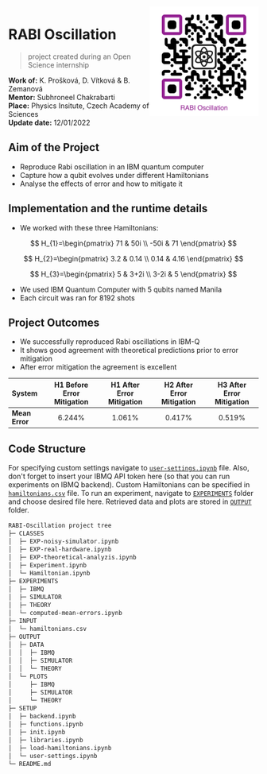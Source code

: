 <img  align="right" height="220" src="./GitHub-QR.png" />

# RABI Oscillation

> project created during an Open Science internship

**Work of:** K. Prošková, D. Vítková & B. Zemanová   
**Mentor:** Subhroneel Chakrabarti   
**Place:** Physics Insitute, Czech Academy of Sciences   
**Update date:** 12/01/2022

## Aim of the Project

* Reproduce Rabi oscillation in an IBM quantum computer
* Capture how a qubit evolves under different Hamiltonians
* Analyse the effects of error and how to mitigate it

## Implementation and the runtime details

* We worked with these three Hamiltonians:

$$
H_{1}=\begin{pmatrix}
71 & 50i \\
-50i & 71
\end{pmatrix}
$$

$$
H_{2}=\begin{pmatrix}
3.2 & 0.14 \\
0.14 & 4.16
\end{pmatrix}
$$

$$
H_{3}=\begin{pmatrix}
5 & 3+2i \\
3-2i & 5
\end{pmatrix}
$$

* We used IBM Quantum Computer with 5 qubits named Manila
* Each circuit was ran for 8192 shots

## Project Outcomes

* We successfully reproduced Rabi oscillations in IBM-Q
* It shows good agreement with theoretical predictions prior to error mitigation
* After error mitigation the agreement is excellent


| System         | H1 Before Error Mitigation | H1 After Error Mitigation | H2 After Error Mitigation | H3 After Error Mitigation |
| :--            | :-:                        | :-:                       | :-:                       | :-:                       |
| __Mean Error__ | 6.244%                     | 1.061%                    | 0.417%                    | 0.519%                    |

<!--<img src="./OUTPUT/PLOTS/IBMQ/H1-real-hardware.png" />-->

## Code Structure

For specifying custom settings navigate to [`user-settings.ipynb`](./SETUP/user-settings.ipynb) file. Also, don't forget to insert your IBMQ API token here (so that you can run experiments on IBMQ backend). Custom Hamiltonians can be specified in [`hamiltonians.csv`](./INPUT/hamiltonians.csv) file. To run an experiment, navigate to [`EXPERIMENTS`](./EXPERIMENTS) folder and choose desired file here. Retrieved data and plots are stored in [`OUTPUT`](./OUTPUT) folder.

```
RABI-Oscillation project tree
├─ CLASSES
│  ├─ EXP-noisy-simulator.ipynb
│  ├─ EXP-real-hardware.ipynb
│  ├─ EXP-theoretical-analyzis.ipynb
│  ├─ Experiment.ipynb
│  └─ Hamiltonian.ipynb
├─ EXPERIMENTS
│  ├─ IBMQ
│  ├─ SIMULATOR
│  ├─ THEORY
│  └─ computed-mean-errors.ipynb
├─ INPUT
│  └─ hamiltonians.csv
├─ OUTPUT
│  ├─ DATA
│  │  ├─ IBMQ
│  │  ├─ SIMULATOR
│  │  └─ THEORY
│  └─ PLOTS
│     ├─ IBMQ
│     ├─ SIMULATOR
│     └─ THEORY
├─ SETUP
│  ├─ backend.ipynb
│  ├─ functions.ipynb
│  ├─ init.ipynb
│  ├─ libraries.ipynb
│  ├─ load-hamiltonians.ipynb
│  └─ user-settings.ipynb
└─ README.md
```

